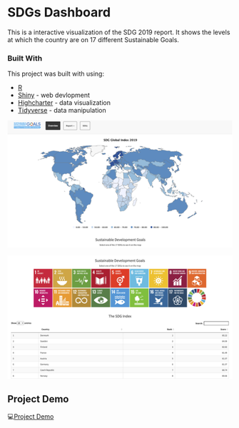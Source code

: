 # SDGs Dashboard

<!-- ABOUT THE PROJECT -->

This is a interactive visualization of the SDG 2019 report. It shows the levels at which the country are on 17 different Sustainable Goals.

### Built With

This project was built with using:

* [R](https://www.r-project.org/)
* [Shiny](https://shiny.rstudio.com/) - web devlopment
* [Highcharter](https://jkunst.com/highcharter/) - data visualization
* [Tidyverse](https://www.tidyverse.org/) - data manipulation

![](https://github.com/diwashrestha/SDGs_Dashboard/blob/master/sdg1.png?raw=true)

![](https://github.com/diwashrestha/SDGs_Dashboard/blob/master/sdg2.png?raw=true)

## Project Demo

💻[Project Demo](https://diwashrestha.shinyapps.io/SDG_Report_2019/)


